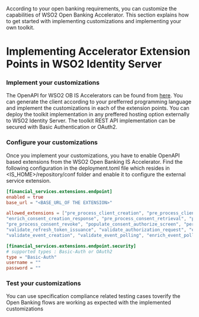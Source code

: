 According to your open banking requirements, you can customize the capabilities of WSO2 Open Banking Accelerator. This
section explains how to get started with implementing customizations and implementing your own toolkit.

# Implementing Accelerator Extension Points in WSO2 Identity Server
### Implement your customizations

The OpenAPI for WSO2 OB IS Accelerators can be found from [here](../references/accelerator-extensions-api.md). You can generate the client according to your prefferred programming
language and implement the customizations in each of the extension points.
You can deploy the toolkit implementation in any preffered hosting option externally to WSO2 Identity Server.
The toolkit REST API implementation can be secured with Basic Authentication or OAuth2.
### Configure your customizations

Once you implement your customizations, you have to enable OpenAPI based extensions from the WSO2 Open Banking IS Accelerator.
Find the following configuration in the deployment.toml file which resides in <IS_HOME>/repository/conf folder and enable it to configure the external service extension.

``` toml
[financial_services.extensions.endpoint]
enabled = true
base_url = "<BASE_URL_OF THE EXTENSION>"

allowed_extensions = ["pre_process_client_creation", "pre_process_client_update", "pre_process_client_retrieval", "pre_process_consent_creation",
"enrich_consent_creation_response", "pre_process_consent_retrieval", "pre_process_consent_bulk_retrieval",
"pre_process_consent_revoke", "populate_consent_authorize_screen", "persist_authorized_consent", "validate_consent_access",
"validate_refresh_token_issuance", "validate_authorization_request", "enrich_event_subscription_response",
"validate_event_creation", "validate_event_polling", "enrich_event_polling_response", "map_accelerator_error_response"]

[financial_services.extensions.endpoint.security]
# supported types : Basic-Auth or OAuth2
type = "Basic-Auth"
username = ""
password = ""
```

### Test your customizations

You can use specification compliance related testing cases toverify the Open Banking flows are working as expected with the implemented
customizations


